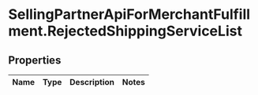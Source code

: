 # SellingPartnerApiForMerchantFulfillment.RejectedShippingServiceList

## Properties
Name | Type | Description | Notes
------------ | ------------- | ------------- | -------------


